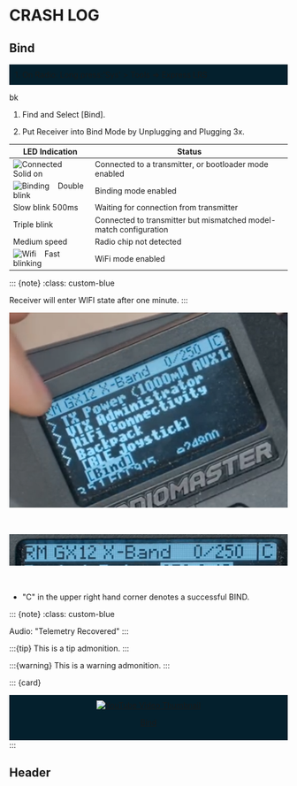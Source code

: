 # CRASH LOG

## Bind





<div class="admonition note" name="html-admonition" style="background: #04202d; padding: 10px; text-align: left;">
1. On <span class="blue">Radio</span>: Long press:'Sys' > Tools => Express LRS
</div>

bk

1. Find and Select <span class="blue">[Bind].</span>


1. Put <span class="amber">Receiver</span> into Bind Mode by Unplugging and Plugging <span class="amber">3x</span>.  

<!-- Receiver LED Status Table -->
<div class="my-table-wrapper">

| LED Indication                                                                          | Status                                              |
|-----------------------------------------------------------------------------------------|-----------------------------------------------------|
| ![Connected](https://www.expresslrs.org/assets/images/LED_ON.gif) &nbsp;&nbsp; Solid on | Connected to a transmitter, or bootloader mode enabled |
| ![Binding](https://www.expresslrs.org/assets/images/LEDSEQ_BINDING_10_10_10_100.gif) &nbsp;&nbsp; Double blink       | Binding mode enabled                                |
| Slow blink 500ms   | Waiting for connection from transmitter            |
| Triple blink       | Connected to transmitter but mismatched model-match configuration |
| Medium speed       | Radio chip not detected                            |
| ![Wifi](https://www.expresslrs.org/assets/images/LEDSEQ_WIFI_UPDATE_2_3.gif) &nbsp;&nbsp; Fast blinking      | WiFi mode enabled                                  |

</div>
<!-- End Table -->


::: {note}
:class: custom-blue

Receiver will enter WIFI state after one minute.
:::

![Bind Connect](Images/Receiver/Bind-Connect-C.png)  

<br>

![C](Images/Receiver/Bind-Connect-C-cu.png)

<br>

- "C" in the upper right hand corner denotes a successful BIND.

::: {note}
:class: custom-blue

Audio: "Telemetry Recovered"
:::

:::{tip}
This is a tip admonition.
:::

:::{warning}
This is a warning admonition.
:::



::: {card}
<div class="admonition note" name="html-admonition" style="background: #04202d; padding: 10px; text-align: center;">

  <a href="https://www.youtube.com/watch?v=N0ajKoef3qs" target="_blank" rel="noopener noreferrer">
    <img src="https://img.youtube.com/vi/N0ajKoef3qs/maxresdefault.jpg" alt="YouTube Video Thumbnail" />
  </a>

  <u>[Bind](https://www.youtube.com/watch?v=N0ajKoef3qs)</u>

</div>
:::


<p></p>
<p></p>





## Header
